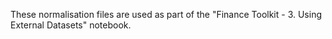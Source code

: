 These normalisation files are used as part of the "Finance Toolkit - 3. Using External Datasets" notebook.